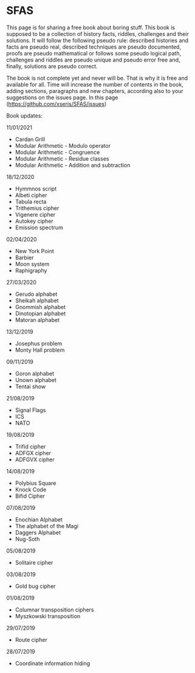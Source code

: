 # SFAS

This page is for sharing a free book about boring stuff. This book is supposed to be a collection of history facts, riddles, challenges and their solutions. It will follow the following pseudo rule: described histories and facts are pseudo real, described techniques are pseudo documented, proofs are pseudo mathematical or follows some pseudo logical path, challenges and riddles are pseudo unique and pseudo error free and, finally, solutions are pseudo correct.

The book is not complete yet and never will be. That is why it is free and available for all. Time will increase the number of contents in the book, adding sections, paragraphs and new chapters, according also to your suggestions on the issues page. In this page (https://github.com/xseris/SFAS/issues)

Book updates:

11/01/2021

+ Cardan Grill
+ Modular Arithmetic - Modulo operator
+ Modular Arithmetic - Congruence
+ Modular Arithmetic - Residue classes
+ Modular Arithmetic - Addition and subtraction

18/12/2020

+ Hymmnos script
+ Albeti cipher
+ Tabula recta
+ Trithemius cipher
+ Vigenere cipher
+ Autokey cipher
+ Emission spectrum

02/04/2020

+ New York Point
+ Barbier
+ Moon system
+ Raphigraphy

27/03/2020

+ Gerudo alphabet
+ Sheikah alphabet
+ Gnommish alphabet
+ Dinotopian alphabet
+ Matoran alphabet

13/12/2019

+ Josephus problem
+ Monty Hall problem

09/11/2019

+ Goron alphabet
+ Unown alphabet
+ Tentai show

21/08/2019

+ Signal Flags
+ ICS
+ NATO

19/08/2019

+ Trifid cipher
+ ADFGX cipher
+ ADFGVX cipher

14/08/2019

+ Polybius Square
+ Knock Code
+ Bifid Cipher

07/08/2019

+ Enochian Alphabet
+ The alphabet of the Magi
+ Daggers Alphabet
+ Nug-Soth

05/08/2019

+ Solitaire cipher

03/08/2019

+ Gold bug cipher

01/08/2019

+ Columnar transposition ciphers
+ Myszkowski transposition

29/07/2019

+ Route cipher

28/07/2019

+ Coordinate information hiding